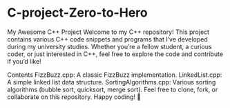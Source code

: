 # C-project-Zero-to-Hero
My Awesome C++ Project
Welcome to my C++ repository! This project contains various C++ code snippets and programs that I’ve developed during my university studies. Whether you’re a fellow student, a curious coder, or just interested in C++, feel free to explore the code and contribute if you’d like!

Contents
FizzBuzz.cpp: A classic FizzBuzz implementation.
LinkedList.cpp: A simple linked list data structure.
SortingAlgorithms.cpp: Various sorting algorithms (bubble sort, quicksort, merge sort).
Feel free to clone, fork, or collaborate on this repository. Happy coding! 🚀

